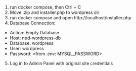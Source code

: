 1. run docker compose, then Ctrl + C
2. Move .zip and installer.php to wordpress dir
3. run docker compose and open http://localhost/installer.php
4. Database Connection: 
- Action: Empty Database
- Host: npd-wordpress-db
- Database: wordpress
- User: wordpress
- Password: <from .env: MYSQL_PASSWORD>
5. Log in to Admin Panel with original site credentials
